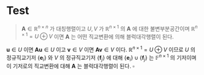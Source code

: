 # Test

>$\boldsymbol{A}\in \mathbb{R}^{n \times n}$ 가 대칭행렬이고 $U,\,V$ 가 $\mathbb{R}^{n \times 1}$ 의 $\boldsymbol{A}$ 에 대한 불변부분공간이며 $\mathbb{R}^{n \times 1}= U \oplus V$ 이면 $\boldsymbol{A}$ 는 어떤 직교변환에 의해 블럭대각행렬이 된다.

$\boldsymbol{u}\in U$ 이면 $\boldsymbol{Au}\in U$ 이고 $\boldsymbol{v}\in V$ 이면 $\boldsymbol{Av}\in V$ 이다. $\mathbb{R}^{n \times 1} = U \oplus V$ 이므로 $U$ 의 정규직교기저 $\{\boldsymbol{e}_i\}$ 와 $V$ 의 정규직교기저 $\{\boldsymbol{f}_j\}$ 에 대해 $\{\boldsymbol{e}_i\}\cup \{\boldsymbol{f}_j\}$ 는 $\mathbb{F}^{n\times 1}$ 의 기저이며 이 기저로의 직교변환에 대해 $\boldsymbol{A}$ 는 블럭대각행렬이 된다. $\square$ 
